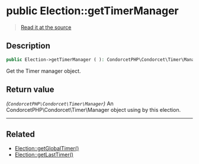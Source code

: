 # public Election::getTimerManager

> [Read it at the source](https://github.com/julien-boudry/Condorcet/blob/master/src/Election.php#L251)

## Description    

```php
public Election->getTimerManager ( ): CondorcetPHP\Condorcet\Timer\Manager
```

Get the Timer manager object.


## Return value   

*(`CondorcetPHP\Condorcet\Timer\Manager`)* An CondorcetPHP\Condorcet\Timer\Manager object using by this election.


---------------------------------------

## Related

* [Election::getGlobalTimer()](/Docs/api-reference/Election%20Class/Election--getGlobalTimer().md)    
* [Election::getLastTimer()](/Docs/api-reference/Election%20Class/Election--getLastTimer().md)    
